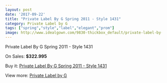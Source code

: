 ```yaml
---
layout: post
date: '2017-09-22'
title: "Private Label By G Spring 2011 - Style 1431"
category: Private Label by G
tags: ["spring","style","label","elegant","prom"]
image: http://www.idealgown.com/9830-thickbox_default/private-label-by-g-spring-2011-style-1431.jpg
---
```

Private Label By G Spring 2011 - Style 1431

On Sales: **$322.995**
<a href="https://www.idealgown.com/en/private-label-by-g/4058-private-label-by-g-spring-2011-style-1431.html"><amp-img layout="responsive" width="600" height="600" src="//www.idealgown.com/9830-thickbox_default/private-label-by-g-spring-2011-style-1431.jpg" alt="Private Label By G Spring 2011 - Style 1431 0" /></a>
<a href="https://www.idealgown.com/en/private-label-by-g/4058-private-label-by-g-spring-2011-style-1431.html"><amp-img layout="responsive" width="600" height="600" src="//www.idealgown.com/9831-thickbox_default/private-label-by-g-spring-2011-style-1431.jpg" alt="Private Label By G Spring 2011 - Style 1431 1" /></a>

Buy it: [Private Label By G Spring 2011 - Style 1431](https://www.idealgown.com/en/private-label-by-g/4058-private-label-by-g-spring-2011-style-1431.html "Private Label By G Spring 2011 - Style 1431")

View more: [Private Label by G](https://www.idealgown.com/en/46-private-label-by-g "Private Label by G")
